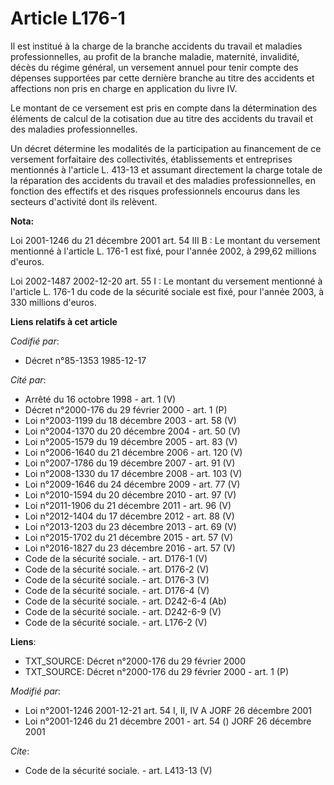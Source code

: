 # Article L176-1

Il est institué à la charge de la branche accidents du travail et maladies professionnelles, au profit de la branche maladie,
maternité, invalidité, décès du régime général, un versement annuel pour tenir compte des dépenses supportées par cette
dernière branche au titre des accidents et affections non pris en charge en application du livre IV. 

Le montant de ce versement est pris en compte dans la détermination des éléments de calcul de la cotisation due au titre des
accidents du travail et des maladies professionnelles. 

Un décret détermine les modalités de la participation au financement de ce versement forfaitaire des collectivités,
établissements et entreprises mentionnés à l'article L. 413-13 et assumant directement la charge totale de la réparation des
accidents du travail et des maladies professionnelles, en fonction des effectifs et des risques professionnels encourus dans
les secteurs d'activité dont ils relèvent.

**Nota:**

Loi 2001-1246 du 21 décembre 2001 art. 54 III B : Le montant du versement mentionné à l'article L. 176-1 est fixé, pour
l'année 2002, à 299,62 millions d'euros.

Loi 2002-1487 2002-12-20 art. 55 I : Le montant du versement mentionné à l'article L. 176-1 du code de la sécurité sociale
est fixé, pour l'année 2003, à 330 millions d'euros.

**Liens relatifs à cet article**

_Codifié par_:

  - Décret n°85-1353 1985-12-17

_Cité par_:

  - Arrêté du 16 octobre 1998 - art. 1 (V)
  - Décret n°2000-176 du 29 février 2000 - art. 1 (P)
  - Loi n°2003-1199 du 18 décembre 2003 - art. 58 (V)
  - Loi n°2004-1370 du 20 décembre 2004 - art. 50 (V)
  - Loi n°2005-1579 du 19 décembre 2005 - art. 83 (V)
  - Loi n°2006-1640 du 21 décembre 2006 - art. 120 (V)
  - Loi n°2007-1786 du 19 décembre 2007 - art. 91 (V)
  - Loi n°2008-1330 du 17 décembre 2008 - art. 103 (V)
  - Loi n°2009-1646 du 24 décembre 2009 - art. 77 (V)
  - Loi n°2010-1594 du 20 décembre 2010 - art. 97 (V)
  - Loi n°2011-1906 du 21 décembre 2011 - art. 96 (V)
  - Loi n°2012-1404 du 17 décembre 2012 - art. 88 (V)
  - Loi n°2013-1203 du 23 décembre 2013 - art. 69 (V)
  - Loi n°2015-1702 du 21 décembre 2015 - art. 57 (V)
  - Loi n°2016-1827 du 23 décembre 2016 - art. 57 (V)
  - Code de la sécurité sociale. - art. D176-1 (V)
  - Code de la sécurité sociale. - art. D176-2 (V)
  - Code de la sécurité sociale. - art. D176-3 (V)
  - Code de la sécurité sociale. - art. D176-4 (V)
  - Code de la sécurité sociale. - art. D242-6-4 (Ab)
  - Code de la sécurité sociale. - art. D242-6-9 (V)
  - Code de la sécurité sociale. - art. L176-2 (V)

**Liens**:

  - TXT_SOURCE: Décret n°2000-176 du 29 février 2000
  - TXT_SOURCE: Décret n°2000-176 du 29 février 2000 - art. 1 (P)

_Modifié par_:

  - Loi n°2001-1246 2001-12-21 art. 54 I, II, IV A JORF 26 décembre 2001
  - Loi n°2001-1246 du 21 décembre 2001 - art. 54 () JORF 26 décembre 2001

_Cite_:

  - Code de la sécurité sociale. - art. L413-13 (V)
